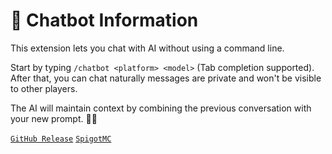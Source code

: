 # 💬 Chatbot Information

This extension lets you chat with AI without using a command line.

Start by typing `/chatbot <platform> <model>` (Tab completion supported).  
After that, you can chat naturally messages are private and won't be visible to other players.

The AI will maintain context by combining the previous conversation with your new prompt. 🤖✨


[`GitHub Release`](https://github.com/MCEngine-Extension/artificialintelligence-addon-chatbot/releases)
[`SpigotMC`](https://www.spigotmc.org/resources/artificialintelligence-addon-chatbot.124933/)
